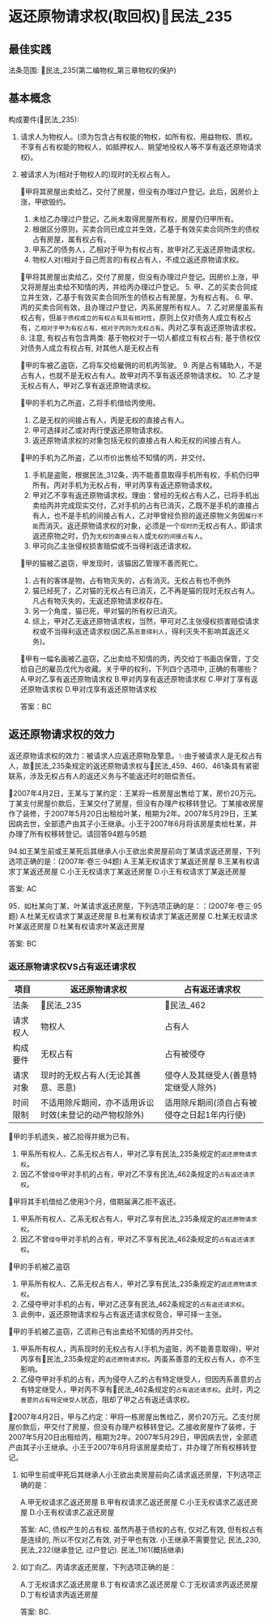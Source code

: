 
# 返还原物请求权(取回权)🚪民法_235

## 最佳实践

法条范围: 🚪民法_235(第二编物权_第三章物权的保护)

## 基本概念

构成要件(🚪民法_235):

1. 请求人为物权人。(须为包含占有权能的物权，如所有权、用益物权、质权。不享有占有权能的物权人，如抵押权人、眺望地役权人等不享有返还原物请求权)。

2. 被请求人为(相对于物权人的)现时的无权占有人。

    🍐甲将其房屋出卖给乙，交付了房屋，但没有办理过户登记。此后，因房价上涨，甲欲毁约。
    1. 未给乙办理过户登记，乙尚未取得房屋所有权，房屋仍归甲所有。
    2. 根据区分原则，买卖合同已成立并生效，乙基于有效买卖合同所生的债权占有房屋，属有权占有。
    3. 甲系乙的债务人，乙相对于甲为有权占有，故甲对乙无返还原物请求权。
    4. 物权人对(相对于自己而言的)有权占有人，不成立返还原物请求权。

    🍐甲将其房屋出卖给乙，交付了房屋，但没有办理过户登记。因房价上涨，甲又将房屋出卖给不知情的丙，并给丙办理过户登记。
    5. 甲、乙的买卖合同成立并生效，乙基于有效买卖合同所生的债权占有房屋，为有权占有。
    6. 甲、丙的买卖合同有效，且办理过户登记，丙系房屋所有权人。
    7. 乙对房屋虽系有权占有，但`基于债权成立的有权占有具有相对性`，原则上仅对债务人成立有权占有，`乙相对于甲为有权占有，相对于丙则为无权占有`。丙对乙享有返还原物请求权。
    8. 注意, 有权占有包含两类: 基于物权对于一切人都成立有权占有; 基于债权仅对债务人成立有权占有, 对其他人是无权占有

    🍐甲的车被乙盗窃，乙将车交给雇佣的司机丙驾驶。
    9. 丙是占有辅助人，不是占有人，也就不是无权占有人。故甲对丙不享有返还原物请求权。
    10. 乙才是无权占有人，甲对乙享有返还原物请求权。

    🍐甲的手机为乙所盗，乙将手机借给丙使用。
    1. 乙是无权的间接占有人，丙是无权的直接占有人。
    2. 甲可选择对乙或对丙行使返还原物请求权。
    3. 返还原物请求权的对象包括无权的直接占有人和无权的间接占有人。

    🍐甲的手机为乙所盗，乙以市价出售给不知情的丙，并交付。
    1. 手机是盗赃，根据民法_312条，丙不能善意取得手机所有权，手机仍归甲所有。丙对手机为无权占有，甲对丙享有返还原物请求权。
    2. 甲对乙不享有返还原物请求权。理由：曾经的无权占有人乙，已将手机出卖给丙并完成现实交付，乙对手机的占有已消灭，乙既不是手机的直接占有人，也不是手机的间接占有人，乙对甲曾经负担的返还原物义务因`履行不能`而消灭。返还原物请求权的对象，必须是一个`现时的`无权占有人，即请求返还原物之时，仍为`无权的直接占有人`或`无权的间接占有人`。 
    3. 甲可向乙主张侵权损害赔偿或不当得利返还请求权。
    
    🍐甲的猫被乙盗窃，甲发现时，该猫因乙管理不善而死亡。
    1. 占有的客体是物，占有物灭失的，占有消灭。无权占有也不例外
    2. 猫已经死了，乙对猫的无权占有已消灭，乙不再是猫的现时无权占有人。凡占有物灭失的，无返还原物请求权存在。
    3. 另一个角度，猫已死，甲对猫的所有权已消灭。
    4. 综上，甲对乙无返还原物请求权，当然，甲可对乙主张侵权损害赔偿请求权或不当得利返还请求权(因乙系`恶意得利人`，得利灭失不影响其返还义务)。
    
    🍐甲有一幅名画被乙盗窃，乙出卖给不知情的丙，丙交给丁书画店保管，丁交给自己的雇员戊代为收藏。关于甲的权利，下列四个选项中, 正确的有哪些？
    A.甲对乙享有返还原物请求权
    B.甲对丙享有返还原物请求权
    C.甲对丁享有返还原物请求权
    D.甲对戊享有返还原物请求权
    
    答案：BC

## 返还原物请求权的效力

返还原物请求权的效力：被请求人应返还原物及擎息。✨由于被请求人是无权占有人，故🚪民法_235条规定的返还原物请求权与🚪民法_459、460、461条具有紧密联系，涉及无权占有人的返还义务与不能返还时的赔偿责任。


🍐2007年4月2日，王某与丁某约定：王某将一栋房屋出售给丁某，房价20万元。丁某支付房屋价款后，王某交付了房屋，但没有办理产权移转登记。丁某接收房屋作了装修，于2007年5月20日出租给叶某，租期为2年。2007年5月29日，王某因病去世，全部遗产由其子小王继承。小王于2007年6月将该房屋卖给杜某，并办理了所有权移转登记。请回答94题与95题

94.如王某生前或王某死后其继承人小王欲出卖房屋前向丁某请求返还房屋，下列选项正确的是：(2007年·卷三·94题)
A.王某无权请求丁某返还房屋
B.王某有权请求丁某返还房屋
C.小王无权请求丁某返还房屋
D.小王有权请求丁某返还房屋

答案: AC

95．如杜某向丁某、叶某请求返还房屋，下列选项正确的是：：(2007年·卷三·95题)
A.杜某无权请求丁某返还房屋
B.杜某有权请求丁某返还房屋
C.杜某无权请求叶某返还房屋
D.杜某有权请求叶某返还房屋

答案: BC



### 返还原物请求权VS占有返还请求权

项目|返还原物请求权|占有返还请求权
--|--|--
法条|🚪民法_235|🚪民法_462
请求权人|物权人|占有人
构成要件|无权占有|占有被侵夺
请求对象|现时的无权占有人(无论其善意、恶意)|侵夺人及其继受人(善意特定继受人除外)
时间限制|不适用除斥期间，亦不适用诉讼时效(未登记的动产物权除外)|适用除斥期间(须自占有被侵夺之日起1年内行使)


🍐甲的手机遗失，被乙拾得并据为已有。
1. 甲系所有权人、乙系无权占有人，甲对乙享有民法_235条规定的`返还原物请求权`。
2. 因乙不曾`侵夺`甲对手机的占有，甲对乙不享有民法_462条规定的`占有返还请求权`。

🍐甲将其手机借给乙使用3个月，借期届满乙拒不返还。
1. 甲系所有权人、乙系无权占有人，甲对乙享有民法_235条规定的`返还原物请求权`。
2. 因乙不曾`侵夺`甲对手机的占有，甲对乙不享有民法_462条规定的`占有返还请求权`。

🍐甲的手机被乙盗窃
1. 甲系所有权人、乙系无权占有人，甲对乙享有民法_235条规定的`返还原物请求权`。
2. 乙侵夺甲对手机的占有，甲对乙还享有民法_462条规定的`占有返还请求权`。
3. 此例中，返还原物请求权与占有返还请求权竞合，甲可择一主张。

🍐甲的手机被乙盗窃，乙谎称己有出卖给不知情的丙并交付。
1. 甲系所有权人，丙系现时的无权占有人(手机为盗赃，丙不能善意取得)，甲对丙享有🚪民法_235条规定的`返还原物请求权`。丙虽系善意的无权占有人，亦不生影响。
2. 乙侵夺甲对手机的占有，丙为侵夺人乙的占有特定继受人，但因丙系善意的占有特定继受人，甲对丙不享有🚪民法_462条规定的`占有返还请求权`。此时，丙之`善意的占有特定继受人`状态，阻却了甲之占有返还请求权。


🍐2007年4月2日，甲与乙约定：甲将一栋房屋出售给乙，房价20万元。乙支付房屋价款后，甲交付了房屋，但没有办理产权移转登记。乙接收房屋作了装修，于2007年5月20日出租给丙，租期为2年。2007年5月29日，甲因病去世，全部遗产由其子小王继承。小王于2007年6月将该房屋卖给丁，并办理了所有权移转登记。

1. 如甲生前或甲死后其继承人小王欲出卖房屋前向乙请求返还房屋，下列选项正确的是：

    A.甲无权请求乙返还房屋
    B.甲有权请求乙返还房屋
    C.小王无权请求乙返还房屋
    D.小王有权请求乙返还房屋

    答案: AC, 债权产生的占有权. 虽然丙基于债权的占有, 仅对乙有效, 但有权占有是连续的, 所以不仅对乙有效, 对于甲也有效. 小王继承不需要登记, 民法_230, 民法_232(继承登记, 过户登记). 民法_1161(概括继承)

1. 如丁向乙、丙请求返还房屋，下列选项正确的是：

    A.丁无权请求乙返还房屋
    B.丁有权请求乙返还房屋
    C.丁无权请求丙返还房屋
    D.丁有权请求丙返还房屋

    答案: BC. 


